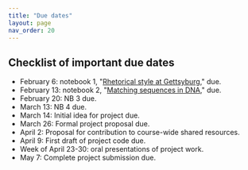 ```yaml
---
title: "Due dates"
layout: page
nav_order: 20
---
```


## Checklist of important due dates



- February 6: notebook 1, "[Rhetorical style at Gettsyburg](../labs/lab1/)," due.
- February 13: notebook 2, "[Matching sequences in DNA](../labs/lab2/)," due.
- February 20: NB 3 due.
- March 13: NB 4 due.
- March 14: Initial idea for project due.
- March 26: Formal project proposal due.
- April 2: Proposal for contribution to course-wide shared resources.
- April 9: First draft of project code due.
- Week of April 23-30: oral presentations of project work.
- May 7: Complete project submission due.